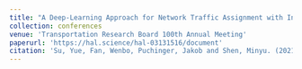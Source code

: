 ```yaml
---
title: "A Deep-Learning Approach for Network Traffic Assignment with Incomplete Data"
collection: conferences
venue: 'Transportation Research Board 100th Annual Meeting'
paperurl: 'https://hal.science/hal-03131516/document'
citation: 'Su, Yue, Fan, Wenbo, Puchinger, Jakob and Shen, Minyu. (2021). &quot;A Deep-Learning Approach for Network Traffic Assignment with Incomplete Data .&quot; <i>Transportation Research Board 100th Annual Meeting 1</i>.'
---
```

